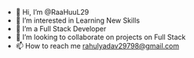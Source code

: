 - 👋 Hi, I’m @RaaHuuL29
- 👀 I’m interested in Learning New Skills
- 🌱 I’m a Full Stack Developer
- 💞️ I’m looking to collaborate on projects on Full Stack
- 📫 How to reach me rahulyadav29798@gmail.com

<!---
RaaHuuL29/RaaHuuL29 is a ✨ special ✨ repository because its `README.md` (this file) appears on your GitHub profile.
You can click the Preview link to take a look at your changes.
--->
